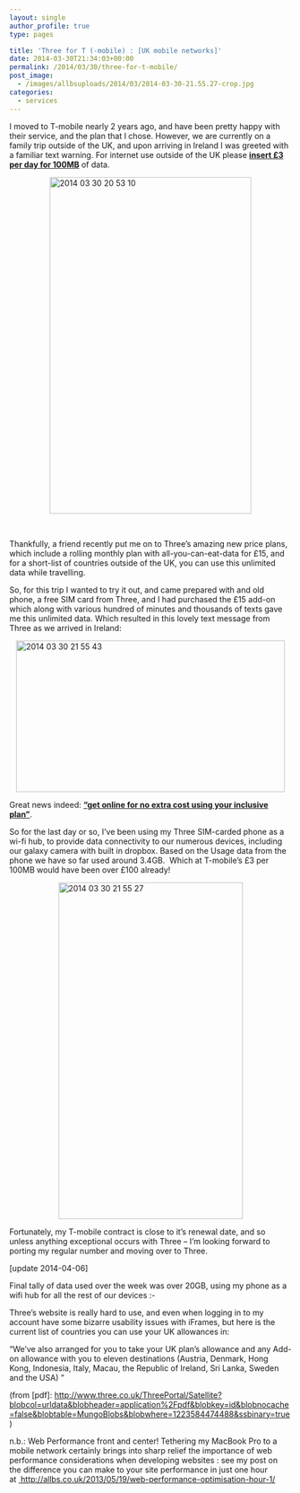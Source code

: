 ```yaml
---
layout: single
author_profile: true
type: pages

title: 'Three for T (-mobile) : [UK mobile networks]'
date: 2014-03-30T21:34:03+00:00
permalink: /2014/03/30/three-for-t-mobile/
post_image:
  - /images/allbsuploads/2014/03/2014-03-30-21.55.27-crop.jpg
categories:
  - services
---
```

I moved to T-mobile nearly 2 years ago, and have been pretty happy with their service, and the plan that I chose. However, we are currently on a family trip outside of the UK, and upon arriving in Ireland I was greeted with a familiar text warning. For internet use outside of the UK please **<span style="text-decoration: underline;">insert £3 per day for 100MB</span>** of data.

<img style="display: block; margin-left: auto; margin-right: auto;" title="2014-03-30 20.53.10.png" src="http://ox10.it/allbs/wp-content/uploads/2014/03/2014-03-30-20.53.10.png" alt="2014 03 30 20 53 10" width="360" height="600" border="0" />

&nbsp;

Thankfully, a friend recently put me on to Three’s amazing new price plans, which include a rolling monthly plan with all-you-can-eat-data for £15, and for a short-list of countries outside of the UK, you can use this unlimited data while travelling.

So, for this trip I wanted to try it out, and came prepared with and old phone, a free SIM card from Three, and I had purchased the £15 add-on which along with various hundred of minutes and thousands of texts gave me this unlimited data. Which resulted in this lovely text message from Three as we arrived in Ireland:

<img style="display: block; margin-left: auto; margin-right: auto; border: 0px;" title="2014-03-30 21.55.43.jpg" src="http://ox10.it/allbs/wp-content/uploads/2014/03/2014-03-30-21.55.43.jpg" alt="2014 03 30 21 55 43" width="480" height="270" border="0" />

Great news indeed: **<span style="text-decoration: underline;">“get online for no extra cost using your inclusive plan”</span>**.

So for the last day or so, I’ve been using my Three SIM-carded phone as a wi-fi hub, to provide data connectivity to our numerous devices, including our galaxy camera with built in dropbox. Based on the Usage data from the phone we have so far used around 3.4GB.  Which at T-mobile’s £3 per 100MB would have been over £100 already!

<img style="display: block; margin-left: auto; margin-right: auto;" title="2014-03-30 21.55.27.jpg" src="http://ox10.it/allbs/wp-content/uploads/2014/03/2014-03-30-21.55.27.jpg" alt="2014 03 30 21 55 27" width="329" height="600" border="0" />

Fortunately, my T-mobile contract is close to it’s renewal date, and so unless anything exceptional occurs with Three &#8211; I’m looking forward to porting my regular number and moving over to Three.

[update 2014-04-06]

Final tally of data used over the week was over 20GB, using my phone as a wifi hub for all the rest of our devices <img src="http://allbs.co.uk/wp-includes/images/smilies/simple-smile.png" alt=":-)" class="wp-smiley" style="height: 1em; max-height: 1em;" />

Three&#8217;s website is really hard to use, and even when logging in to my account have some bizarre usability issues with iFrames, but here is the current list of countries you can use your UK allowances in:

&#8220;We’ve also arranged for you to take your UK plan’s allowance and any Add-on allowance with you to eleven destinations (Austria, Denmark, Hong Kong, Indonesia, Italy, Macau, the Republic of Ireland, Sri Lanka, Sweden and the USA) &#8221;

(from [pdf]: <a title="http://www.three.co.uk/ThreePortal/Satellite?blobcol=urldata&blobheader=application%2Fpdf&blobkey=id&blobnocache=false&blobtable=MungoBlobs&blobwhere=1223584474488&ssbinary=true" href="http://www.three.co.uk/ThreePortal/Satellite?blobcol=urldata&blobheader=application%2Fpdf&blobkey=id&blobnocache=false&blobtable=MungoBlobs&blobwhere=1223584474488&ssbinary=true" target="_blank">http://www.three.co.uk/ThreePortal/Satellite?blobcol=urldata&blobheader=application%2Fpdf&blobkey=id&blobnocache=false&blobtable=MungoBlobs&blobwhere=1223584474488&ssbinary=true</a> )

n.b.: Web Performance front and center! Tethering my MacBook Pro to a mobile network certainly brings into sharp relief the importance of web performance considerations when developing websites : see my post on the difference you can make to your site performance in just one hour at <a title="http://allbs.co.uk/2013/05/19/web-performance-optimisation-hour-1/" href="http://allbs.co.uk/2013/05/19/web-performance-optimisation-hour-1/" target="_blank"> http://allbs.co.uk/2013/05/19/web-performance-optimisation-hour-1/</a>

&nbsp;
